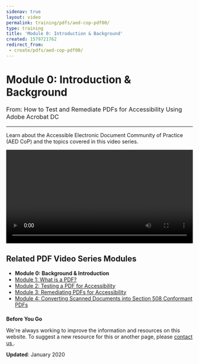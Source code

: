 ```yaml
---
sidenav: true
layout: video
permalink: training/pdfs/aed-cop-pdf00/
type: training
title: 'Module 0: Introduction & Background'
created: 1579721762
redirect_from:
 - create/pdfs/aed-cop-pdf00/
---
```


# Module 0: Introduction & Background

<p style="font-size:115%">
  From: How to Test and Remediate PDFs for Accessibility Using Adobe Acrobat DC
</p>

* * *

Learn about the Accessible Electronic Document Community of Practice (AED CoP) and the topics covered in this video series.

<video controls="controls" data-vscid="3qesx4ovd" style="width:100%"><source src="https://assets.section508.gov/files/aed-cop-pdf-m00.mp4" type="video/mp4" /></video>

## Related PDF Video Series Modules

  * **Module 0: Background & Introduction**
  * [Module 1: What is a PDF?][1]
  * [Module 2: Testing a PDF for Accessibility][2]
  * [Module 3: Remediating PDFs for Accessibility][3]
  * <a href="{{site.baseurl}}/create/pdfs/aed-cop-pdf04">Module 4: Converting Scanned Documents into Section 508 Conformant PDFs</a>

<div class="border-base radius-lg border-1px" style="margin-top: 1.5em;">
<div class="padding-1">
<p class="text-large"><strong>Before You Go</strong></p>
<p>We're always working to improve the information and resources on this website. To suggest a new resource for this or another page, please <a href="mailto:section.508@gsa.gov">contact us
</a>.</p>
</div>
</div>

**Updated**: January 2020

 [1]: {{site.baseurl}}/training/pdfs/aed-cop-pdf01
 [2]: {{site.baseurl}}/training/pdfs/aed-cop-pdf02
 [3]: {{site.baseurl}}/training/pdfs/aed-cop-pdf03